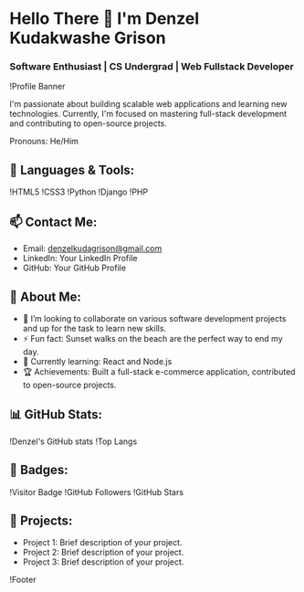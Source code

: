 # Hello There 👋 I'm Denzel Kudakwashe Grison
### Software Enthusiast | CS Undergrad | Web Fullstack Developer

!Profile Banner

I'm passionate about building scalable web applications and learning new technologies. Currently, I'm focused on mastering full-stack development and contributing to open-source projects.

Pronouns: He/Him

## 🚀 Languages & Tools:
!HTML5
!CSS3
!Python
!Django
!PHP

## 📫 Contact Me:
- Email: denzelkudagrison@gmail.com
- LinkedIn: Your LinkedIn Profile
- GitHub: Your GitHub Profile

## 🌟 About Me:
- 💞️ I’m looking to collaborate on various software development projects and up for the task to learn new skills.
- ⚡ Fun fact: Sunset walks on the beach are the perfect way to end my day.
- 🌱 Currently learning: React and Node.js
- 🏆 Achievements: Built a full-stack e-commerce application, contributed to open-source projects.

## 📊 GitHub Stats:
!Denzel's GitHub stats
!Top Langs

## 🏅 Badges:
!Visitor Badge
!GitHub Followers
!GitHub Stars

## 🎨 Projects:
- Project 1: Brief description of your project.
- Project 2: Brief description of your project.
- Project 3: Brief description of your project.

!Footer

<!---
Carnvier/Carnvier is a ✨ special ✨ repository because its `README.md` (this file) appears on your GitHub profile.
You can click the Preview link to take a look at your changes.
--->
